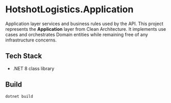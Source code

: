 # HotshotLogistics.Application

Application layer services and business rules used by the API.
This project represents the **Application** layer from Clean Architecture.
It implements use cases and orchestrates Domain entities while remaining free
of any infrastructure concerns.

## Tech Stack
- .NET 8 class library

## Build

```bash
dotnet build
```

